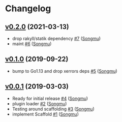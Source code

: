 # Changelog

## [v0.2.0](https://github.com/Songmu/gokoku/compare/v0.1.0...v0.2.0) (2021-03-13)

* drop rakyll/statik dependency [#7](https://github.com/Songmu/gokoku/pull/7) ([Songmu](https://github.com/Songmu))
* maint [#6](https://github.com/Songmu/gokoku/pull/6) ([Songmu](https://github.com/Songmu))

## [v0.1.0](https://github.com/Songmu/gokoku/compare/v0.0.1...v0.1.0) (2019-09-22)

* bump to Go1.13 and drop xerrors deps [#5](https://github.com/Songmu/gokoku/pull/5) ([Songmu](https://github.com/Songmu))

## [v0.0.1](https://github.com/Songmu/gokoku/compare/b87ad7e19bdc...v0.0.1) (2019-03-03)

* Ready for initial release [#4](https://github.com/Songmu/gokoku/pull/4) ([Songmu](https://github.com/Songmu))
* plugin loader [#2](https://github.com/Songmu/gokoku/pull/2) ([Songmu](https://github.com/Songmu))
* Testing around scaffolding [#3](https://github.com/Songmu/gokoku/pull/3) ([Songmu](https://github.com/Songmu))
* implement Scaffold [#1](https://github.com/Songmu/gokoku/pull/1) ([Songmu](https://github.com/Songmu))
